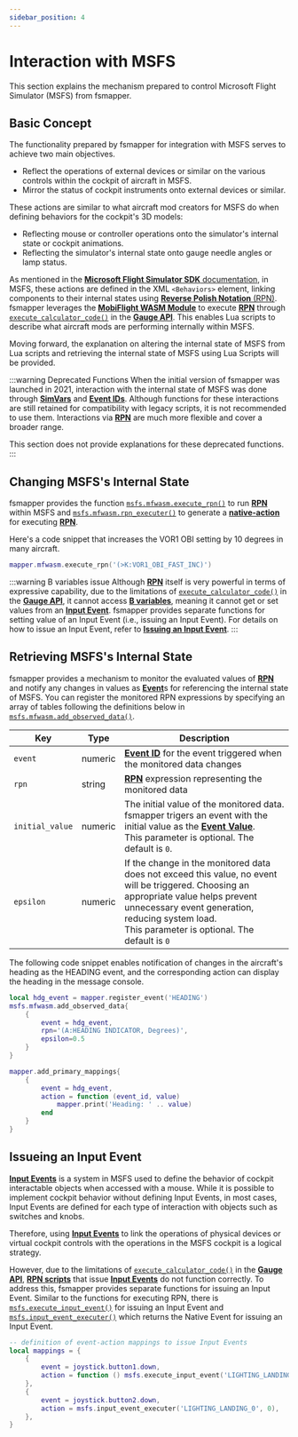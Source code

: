 ```yaml
---
sidebar_position: 4
---
```


# Interaction with MSFS
This section explains the mechanism prepared to control Microsoft Flight Simulator (MSFS) from fsmapper.

## Basic Concept
The functionality prepared by fsmapper for integration with MSFS serves to achieve two main objectives.

- Reflect the operations of external devices or similar on the various controls within the cockpit of aircraft in MSFS.
- Mirror the status of cockpit instruments onto external devices or similar.

These actions are similar to what aircraft mod creators for MSFS do when defining behaviors for the cockpit's 3D models:

- Reflecting mouse or controller operations onto the simulator's internal state or cockpit animations.
- Reflecting the simulator's internal state onto gauge needle angles or lamp status.

As mentioned in the [**Microsoft Flight Simulator SDK** documentation](https://docs.flightsimulator.com/html/Content_Configuration/Models/ModelBehaviors/Model_Behaviors.htm), in MSFS, these actions are defined in the XML `<Behaviors>` element, linking components to their internal states using [**Reverse Polish Notation** (RPN)](https://docs.flightsimulator.com/html/Additional_Information/Reverse_Polish_Notation.htm).<br/>
fsmapper leverages the [**MobiFlight WASM Module**](https://github.com/MobiFlight/MobiFlight-WASM-Module) to execute [**RPN**](https://docs.flightsimulator.com/html/Additional_Information/Reverse_Polish_Notation.htm) through [`execute_calculator_code()`](https://docs.flightsimulator.com/html/Programming_Tools/WASM/Gauge_API/execute_calculator_code.htm) in the [**Gauge API**](https://docs.flightsimulator.com/html/Programming_Tools/WASM/Gauge_API/Gauge_API.htm). This enables Lua scripts to describe what aircraft mods are performing internally within MSFS.

Moving forward, the explanation on altering the internal state of MSFS from Lua scripts and retrieving the internal state of MSFS using Lua Scripts will be provided.

:::warning Deprecated Functions
When the initial version of fsmapper was launched in 2021, interaction with the internal state of MSFS was done through [**SimVars**](https://docs.flightsimulator.com/html/Programming_Tools/SimVars/Simulation_Variables.htm) and [**Event IDs**](https://docs.flightsimulator.com/html/Programming_Tools/Event_IDs/Event_IDs.htm). Although functions for these interactions are still retained for compatibility with legacy scripts, it is not recommended to use them. Interactions via [**RPN**](https://docs.flightsimulator.com/html/Additional_Information/Reverse_Polish_Notation.htm) are much more flexible and cover a broader range.<br/>

This section does not provide explanations for these deprecated functions.
:::

## Changing MSFS's Internal State
fsmapper provides the function [`msfs.mfwasm.execute_rpn()`](/libs/msfs/msfs_mfwasm_execute_rpn) to run [**RPN**](https://docs.flightsimulator.com/html/Additional_Information/Reverse_Polish_Notation.htm) within MSFS and [`msfs.mfwasm.rpn_executer()`](/libs/msfs/msfs_mfwasm_rpn_executer) to generate a [**native-action**](/guide/event-action-mapping#action) for executing [**RPN**](https://docs.flightsimulator.com/html/Additional_Information/Reverse_Polish_Notation.htm).

Here's a code snippet that increases the VOR1 OBI setting by 10 degrees in many aircraft.

```lua
mapper.mfwasm.execute_rpn('(>K:VOR1_OBI_FAST_INC)')
```

:::warning B variables issue
Although [**RPN**](https://docs.flightsimulator.com/html/Additional_Information/Reverse_Polish_Notation.htm) itself is very powerful in terms of expressive capability, 
due to the limitations of [`execute_calculator_code()`](https://docs.flightsimulator.com/html/Programming_Tools/WASM/Gauge_API/execute_calculator_code.htm) in the [**Gauge API**](https://docs.flightsimulator.com/html/Programming_Tools/WASM/Gauge_API/Gauge_API.htm), 
it cannot access [**B variables**](https://docs.flightsimulator.com/html/Additional_Information/Reverse_Polish_Notation.htm?#Types), meaning it cannot get or set values from an [**Input Event**](https://docs.flightsimulator.com/html/Content_Configuration/Models/ModelBehaviors/Input_Event_Definitions.htm). fsmapper provides separate functions for setting value of an Input Event (i.e., issuing an Input Event). 
For details on how to issue an Input Event, refer to [**Issuing an Input Event**](#issueing-an-input-event).
:::

## Retrieving MSFS's Internal State
fsmapper provides a mechanism to monitor the evaluated values of [**RPN**](https://docs.flightsimulator.com/html/Additional_Information/Reverse_Polish_Notation.htm) and notify any changes in values as [**Event**](/guide/event-action-mapping#event)s for referencing the internal state of MSFS. 
You can register the monitored RPN expressions by specifying an array of tables following the definitions below in [`msfs.mfwasm.add_observed_data()`](/libs/msfs/msfs_mfwasm_add_observed_data).

|Key|Type|Description|
|---|----|-----------|
|`event`|numeric|[**Event ID**](/guide/event-action-mapping#event) for the event triggered when the monitored data changes
|`rpn`|string|[**RPN**](https://docs.flightsimulator.com/html/Additional_Information/Reverse_Polish_Notation.htm) expression representing the monitored data
|`initial_value`|numeric|The initial value of the monitored data.<br/>fsmapper trigers an event with the initial value as the [**Event Value**](/guide/event-action-mapping#event).<br/>This parameter is optional. The default is `0`.
|`epsilon`|numeric|If the change in the monitored data does not exceed this value, no event will be triggered. Choosing an appropriate value helps prevent unnecessary event generation, reducing system load.<br/>This parameter is optional. The default is `0`

The following code snippet enables notification of changes in the aircraft's heading as the HEADING event, and the corresponding action can display the heading in the message console.

```lua
local hdg_event = mapper.register_event('HEADING')
msfs.mfwasm.add_observed_data{
    {
        event = hdg_event,
        rpn='(A:HEADING INDICATOR, Degrees)',
        epsilon=0.5
    }
}

mapper.add_primary_mappings{
    {
        event = hdg_event,
        action = function (event_id, value)
            mapper.print('Heading: ' .. value)
        end
    }
}
```

## Issueing an Input Event
[**Input Events**](https://docs.flightsimulator.com/html/Content_Configuration/Models/ModelBehaviors/Input_Event_Definitions.htm) is a system in MSFS used to define the behavior of cockpit interactable objects when accessed with a mouse. 
While it is possible to implement cockpit behavior without defining Input Events, in most cases, Input Events are defined for each type of interaction with objects such as switches and knobs.

Therefore, using [**Input Events**](https://docs.flightsimulator.com/html/Content_Configuration/Models/ModelBehaviors/Input_Event_Definitions.htm) to link the operations of physical devices or virtual cockpit controls with the operations in the MSFS cockpit is a logical strategy.

However, due to the limitations of [`execute_calculator_code()`](https://docs.flightsimulator.com/html/Programming_Tools/WASM/Gauge_API/execute_calculator_code.htm) in the [**Gauge API**](https://docs.flightsimulator.com/html/Programming_Tools/WASM/Gauge_API/Gauge_API.htm), [**RPN scripts**](https://docs.flightsimulator.com/html/Additional_Information/Reverse_Polish_Notation.htm) that issue [**Input Events**](https://docs.flightsimulator.com/html/Content_Configuration/Models/ModelBehaviors/Input_Event_Definitions.htm) do not function correctly.
To address this, fsmapper provides separate functions for issuing an Input Event. 
Similar to the functions for executing RPN, there is [`msfs.execute_input_event()`](/libs/msfs/msfs_execute_input_event) for issuing an Input Event and [`msfs.input_event_executer()`](/libs/msfs/msfs_input_event_executer) which returns the Native Event for issuing an Input Event.

```lua
-- definition of event-action mappings to issue Input Events
local mappings = {
    {
        event = joystick.button1.down,
        action = function () msfs.execute_input_event('LIGHTING_LANDING_0', 1) end,
    },
    {
        event = joystick.button2.down,
        action = msfs.input_event_executer('LIGHTING_LANDING_0', 0),
    },
}
```